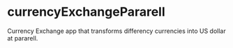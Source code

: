 # currencyExchangePararell
Currency Exchange app that transforms differency currencies into US dollar at pararell. 
